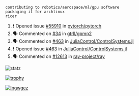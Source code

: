 ```
contributing to robotics/aerospace/ml/gpu software
packaging it for archlinux
ricer
```

<!--START_SECTION:activity-->
1. ❗️ Opened issue [#55910](https://github.com/pytorch/pytorch/issues/55910) in [pytorch/pytorch](https://github.com/pytorch/pytorch)
2. 🗣 Commented on [#34](https://github.com/gtrll/gpmp2/issues/34) in [gtrll/gpmp2](https://github.com/gtrll/gpmp2)
3. 🗣 Commented on [#463](https://github.com/JuliaControl/ControlSystems.jl/issues/463) in [JuliaControl/ControlSystems.jl](https://github.com/JuliaControl/ControlSystems.jl)
4. ❗️ Opened issue [#463](https://github.com/JuliaControl/ControlSystems.jl/issues/463) in [JuliaControl/ControlSystems.jl](https://github.com/JuliaControl/ControlSystems.jl)
5. 🗣 Commented on [#12613](https://github.com/ray-project/ray/issues/12613) in [ray-project/ray](https://github.com/ray-project/ray)
<!--END_SECTION:activity-->


![statz](https://github-readme-stats.vercel.app/api?username=acxz&include_all_commits=true&show_icons=true)

[![trophy](https://github-profile-trophy.vercel.app/?username=acxz)](https://github.com/ryo-ma/github-profile-trophy)

[![lngwgez](https://github-readme-stats.vercel.app/api/top-langs/?username=acxz&layout=compact)](https://github.com/acxz/github-readme-stats)


<!--
**acxz/acxz** is a ✨ _special_ ✨ repository because its `README.md` (this file) appears on your GitHub profile.

Here are some ideas to get you started:

- 🔭 I’m currently working on ...
- 🌱 I’m currently learning ...
- 👯 I’m looking to collaborate on ...
- 🤔 I’m looking for help with ...
- 💬 Ask me about ...
- 📫 How to reach me: ...
- 😄 Pronouns: ...
- ⚡ Fun fact: ...
-->
